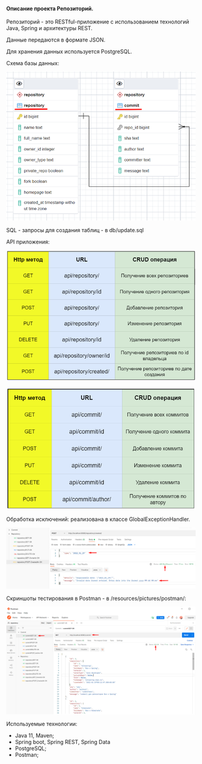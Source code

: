 
#### Описание проекта Репозиторий.

Репозиторий - это RESTful-приложение с использованием технологий Javа, Spring и архитектуры REST.

Данные передаются в формате JSON.

Для хранения данных используется PostgreSQL.

Схема базы данных:

![alt text](src/main/resources/pictures/db.png)

SQL - запросы для создания таблиц - в db/update.sql

API приложения:

![alt text](src/main/resources/pictures/api/api_repository.png)

![alt text](src/main/resources/pictures/api/api_commit.png)

Обработка исключений:
реализована в классе GlobalExceptionHandler.

![alt text](src/main/resources/pictures/exception/ExceptionMessage.png)

Скриншоты тестирования в Postman - в /resources/pictures/postman/:

![alt text](src/main/resources/pictures/postman/repository/findAll.png)

Используемые технологии:
- Java 11, Maven;
- Spring boot, Spring REST, Spring Data
- PostgreSQL;
- Postman;

